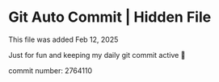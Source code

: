 # Git Auto Commit | Hidden File

This file was added Feb 12, 2025

Just for fun and keeping my daily git commit active 🤪

commit number: 2764110

